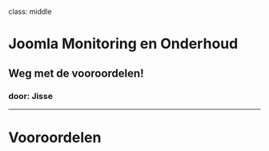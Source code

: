 class: middle
# Joomla Monitoring en Onderhoud
## Weg met de vooroordelen!
### door: Jisse

---
# Vooroordelen
